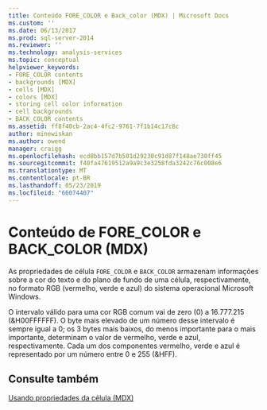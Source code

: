 ```yaml
---
title: Conteúdo FORE_COLOR e Back_color (MDX) | Microsoft Docs
ms.custom: ''
ms.date: 06/13/2017
ms.prod: sql-server-2014
ms.reviewer: ''
ms.technology: analysis-services
ms.topic: conceptual
helpviewer_keywords:
- FORE_COLOR contents
- backgrounds [MDX]
- cells [MDX]
- colors [MDX]
- storing cell color information
- cell backgrounds
- BACK_COLOR contents
ms.assetid: ff8f40cb-2ac4-4fc2-9761-7f1b14c17c8c
author: minewiskan
ms.author: owend
manager: craigg
ms.openlocfilehash: ecd8bb157d7b501d29230c91d87f148ae738ff45
ms.sourcegitcommit: f40fa47619512a9a9c3e3258fda3242c76c008e6
ms.translationtype: MT
ms.contentlocale: pt-BR
ms.lasthandoff: 05/23/2019
ms.locfileid: "66074407"
---
```

# <a name="forecolor-and-backcolor-contents-mdx"></a>Conteúdo de FORE_COLOR e BACK_COLOR (MDX)
  As propriedades de célula `FORE_COLOR` e `BACK_COLOR` armazenam informações sobre a cor do texto e do plano de fundo de uma célula, respectivamente, no formato RGB (vermelho, verde e azul) do sistema operacional Microsoft Windows.  
  
 O intervalo válido para uma cor RGB comum vai de zero (0) a 16.777.215 (&H00FFFFFF). O byte mais elevado de um número desse intervalo é sempre igual a 0; os 3 bytes mais baixos, do menos importante para o mais importante, determinam o valor de vermelho, verde e azul, respectivamente. Cada um dos componentes vermelho, verde e azul é representado por um número entre 0 e 255 (&HFF).  
  
## <a name="see-also"></a>Consulte também  
 [Usando propriedades da célula &#40;MDX&#41;](mdx-cell-properties-using-cell-properties.md)  
  
  
